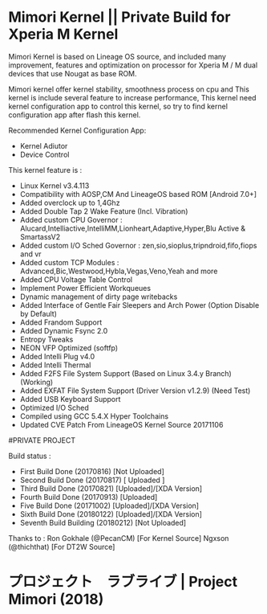 # Mimori Kernel || Private Build for Xperia M Kernel

Mimori Kernel is based on Lineage OS source, and included many improvement, features and optimization on processor for Xperia M / M dual devices that use Nougat as base ROM. 

Mimori kernel offer kernel stability, smoothness process on cpu and This kernel is include several feature to increase performance, This kernel need kernel configuration app to control this kernel, so try to find kernel configuration app after flash this kernel.

Recommended Kernel Configuration App:
- Kernel Adiutor 
- Device Control

This kernel feature is :
- Linux Kernel v3.4.113
- Compatibility with AOSP,CM And LineageOS based ROM [Android 7.0+]
- Added overclock up to 1,4Ghz
- Added Double Tap 2 Wake Feature (Incl. Vibration)
- Added custom CPU Governor 
: Alucard,Intelliactive,IntelliMM,Lionheart,Adaptive,Hyper,Blu Active & SmartassV2
- Added custom I/O Sched Governor 
: zen,sio,sioplus,tripndroid,fifo,fiops and vr
- Added custom TCP Modules
: Advanced,Bic,Westwood,Hybla,Vegas,Veno,Yeah and more
- Added CPU Voltage Table Control
- Implement Power Efficient Workqueues
- Dynamic management of dirty page writebacks
- Added Interface of Gentle Fair Sleepers and Arch Power (Option Disable by Default)
- Added Frandom Support
- Added Dynamic Fsync 2.0
- Entropy Tweaks
- NEON VFP Optimized (softfp)
- Added Intelli Plug v4.0
- Added Intelli Thermal
- Added F2FS File System Support (Based on Linux 3.4.y Branch) (Working)
- Added EXFAT File System Support (Driver Version v1.2.9) (Need Test)
- Added USB Keyboard Support
- Optimized I/O Sched
- Compiled using GCC 5.4.X Hyper Toolchains 
- Updated CVE Patch From LineageOS Kernel Source 20171106

#PRIVATE PROJECT

Build status :
- First  Build      Done           (20170816) [Not Uploaded]
- Second Build      Done           (20170817) [  Uploaded  ]
- Third  Build      Done           (20170821) [Uploaded]/[XDA Version]
- Fourth Build      Done	   (20170913) [Uploaded]
- Five   Build	    Done	   (20171002) [Uploaded]/[XDA Version]
- Sixth  Build 	    Done 	   (20180122) [Uploaded]/[XDA Version]
- Seventh Build     Building	   (20180212) [Not Uploaded]

Thanks to :
Ron Gokhale (@PecanCM)    [For Kernel Source]
Ngxson      (@thichthat)  [For DT2W Source]

# プロジェクト　ラブライブ | Project Mimori (2018)
